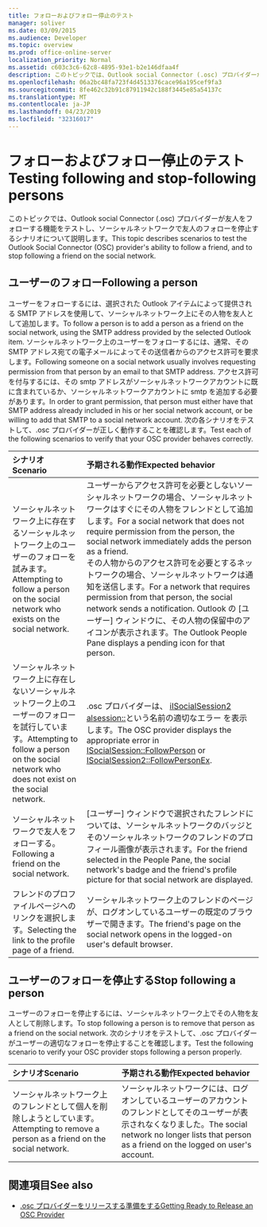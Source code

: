 ```yaml
---
title: フォローおよびフォロー停止のテスト
manager: soliver
ms.date: 03/09/2015
ms.audience: Developer
ms.topic: overview
ms.prod: office-online-server
localization_priority: Normal
ms.assetid: c603c3c6-62c8-4895-93e1-b2e146dfaa4f
description: このトピックでは、Outlook social Connector (.osc) プロバイダーが友人をフォローする機能をテストし、ソーシャルネットワークで友人のフォローを停止するシナリオについて説明します。
ms.openlocfilehash: 06a2bc48fa723f4d4513376cace96a195cef9fa3
ms.sourcegitcommit: 8fe462c32b91c87911942c188f3445e85a54137c
ms.translationtype: MT
ms.contentlocale: ja-JP
ms.lasthandoff: 04/23/2019
ms.locfileid: "32316017"
---
```

# <a name="testing-following-and-stop-following-persons"></a><span data-ttu-id="ff3e2-103">フォローおよびフォロー停止のテスト</span><span class="sxs-lookup"><span data-stu-id="ff3e2-103">Testing following and stop-following persons</span></span>

<span data-ttu-id="ff3e2-104">このトピックでは、Outlook social Connector (.osc) プロバイダーが友人をフォローする機能をテストし、ソーシャルネットワークで友人のフォローを停止するシナリオについて説明します。</span><span class="sxs-lookup"><span data-stu-id="ff3e2-104">This topic describes scenarios to test the Outlook Social Connector (OSC) provider's ability to follow a friend, and to stop following a friend on the social network.</span></span>
  
## <a name="following-a-person"></a><span data-ttu-id="ff3e2-105">ユーザーのフォロー</span><span class="sxs-lookup"><span data-stu-id="ff3e2-105">Following a person</span></span>

<span data-ttu-id="ff3e2-106">ユーザーをフォローするには、選択された Outlook アイテムによって提供される SMTP アドレスを使用して、ソーシャルネットワーク上にその人物を友人として追加します。</span><span class="sxs-lookup"><span data-stu-id="ff3e2-106">To follow a person is to add a person as a friend on the social network, using the SMTP address provided by the selected Outlook item.</span></span> <span data-ttu-id="ff3e2-107">ソーシャルネットワーク上のユーザーをフォローするには、通常、その SMTP アドレス宛ての電子メールによってその送信者からのアクセス許可を要求します。</span><span class="sxs-lookup"><span data-stu-id="ff3e2-107">Following someone on a social network usually involves requesting permission from that person by an email to that SMTP address.</span></span> <span data-ttu-id="ff3e2-108">アクセス許可を付与するには、その smtp アドレスがソーシャルネットワークアカウントに既に含まれているか、ソーシャルネットワークアカウントに smtp を追加する必要があります。</span><span class="sxs-lookup"><span data-stu-id="ff3e2-108">In order to grant permission, that person must either have that SMTP address already included in his or her social network account, or be willing to add that SMTP to a social network account.</span></span> <span data-ttu-id="ff3e2-109">次の各シナリオをテストして、.osc プロバイダーが正しく動作することを確認します。</span><span class="sxs-lookup"><span data-stu-id="ff3e2-109">Test each of the following scenarios to verify that your OSC provider behaves correctly.</span></span>
  
|<span data-ttu-id="ff3e2-110">**シナリオ**</span><span class="sxs-lookup"><span data-stu-id="ff3e2-110">**Scenario**</span></span>|<span data-ttu-id="ff3e2-111">**予期される動作**</span><span class="sxs-lookup"><span data-stu-id="ff3e2-111">**Expected behavior**</span></span>|
|:-----|:-----|
|<span data-ttu-id="ff3e2-112">ソーシャルネットワーク上に存在するソーシャルネットワーク上のユーザーのフォローを試みます。</span><span class="sxs-lookup"><span data-stu-id="ff3e2-112">Attempting to follow a person on the social network who exists on the social network.</span></span>  <br/> |<span data-ttu-id="ff3e2-113">ユーザーからアクセス許可を必要としないソーシャルネットワークの場合、ソーシャルネットワークはすぐにその人物をフレンドとして追加します。</span><span class="sxs-lookup"><span data-stu-id="ff3e2-113">For a social network that does not require permission from the person, the social network immediately adds the person as a friend.</span></span>  <br/> <span data-ttu-id="ff3e2-114">その人物からのアクセス許可を必要とするネットワークの場合、ソーシャルネットワークは通知を送信します。</span><span class="sxs-lookup"><span data-stu-id="ff3e2-114">For a network that requires permission from that person, the social network sends a notification.</span></span> <span data-ttu-id="ff3e2-115">Outlook の [ユーザー] ウィンドウに、その人物の保留中のアイコンが表示されます。</span><span class="sxs-lookup"><span data-stu-id="ff3e2-115">The Outlook People Pane displays a pending icon for that person.</span></span>  <br/> |
|<span data-ttu-id="ff3e2-116">ソーシャルネットワーク上に存在しないソーシャルネットワーク上のユーザーのフォローを試行しています。</span><span class="sxs-lookup"><span data-stu-id="ff3e2-116">Attempting to follow a person on the social network who does not exist on the social network.</span></span>  <br/> |<span data-ttu-id="ff3e2-117">.osc プロバイダーは、 [iISocialSession2 alsession::](isocialsession-followperson.md)という名前の適切なエラー [](isocialsession2-followpersonex.md)を表示します。</span><span class="sxs-lookup"><span data-stu-id="ff3e2-117">The OSC provider displays the appropriate error in [ISocialSession::FollowPerson](isocialsession-followperson.md) or [ISocialSession2::FollowPersonEx](isocialsession2-followpersonex.md).</span></span>  <br/> |
|<span data-ttu-id="ff3e2-118">ソーシャルネットワークで友人をフォローする。</span><span class="sxs-lookup"><span data-stu-id="ff3e2-118">Following a friend on the social network.</span></span>  <br/> |<span data-ttu-id="ff3e2-119">[ユーザー] ウィンドウで選択されたフレンドについては、ソーシャルネットワークのバッジとそのソーシャルネットワークのフレンドのプロフィール画像が表示されます。</span><span class="sxs-lookup"><span data-stu-id="ff3e2-119">For the friend selected in the People Pane, the social network's badge and the friend's profile picture for that social network are displayed.</span></span>  <br/> |
|<span data-ttu-id="ff3e2-120">フレンドのプロファイルページへのリンクを選択します。</span><span class="sxs-lookup"><span data-stu-id="ff3e2-120">Selecting the link to the profile page of a friend.</span></span>  <br/> |<span data-ttu-id="ff3e2-121">ソーシャルネットワーク上のフレンドのページが、ログオンしているユーザーの既定のブラウザーで開きます。</span><span class="sxs-lookup"><span data-stu-id="ff3e2-121">The friend's page on the social network opens in the logged-on user's default browser.</span></span>  <br/> |
   
## <a name="stop-following-a-person"></a><span data-ttu-id="ff3e2-122">ユーザーのフォローを停止する</span><span class="sxs-lookup"><span data-stu-id="ff3e2-122">Stop following a person</span></span>

<span data-ttu-id="ff3e2-123">ユーザーのフォローを停止するには、ソーシャルネットワーク上でその人物を友人として削除します。</span><span class="sxs-lookup"><span data-stu-id="ff3e2-123">To stop following a person is to remove that person as a friend on the social network.</span></span> <span data-ttu-id="ff3e2-124">次のシナリオをテストして、.osc プロバイダーがユーザーの適切なフォローを停止することを確認します。</span><span class="sxs-lookup"><span data-stu-id="ff3e2-124">Test the following scenario to verify your OSC provider stops following a person properly.</span></span>
  
|<span data-ttu-id="ff3e2-125">**シナリオ**</span><span class="sxs-lookup"><span data-stu-id="ff3e2-125">**Scenario**</span></span>|<span data-ttu-id="ff3e2-126">**予期される動作**</span><span class="sxs-lookup"><span data-stu-id="ff3e2-126">**Expected behavior**</span></span>|
|:-----|:-----|
|<span data-ttu-id="ff3e2-127">ソーシャルネットワーク上のフレンドとして個人を削除しようとしています。</span><span class="sxs-lookup"><span data-stu-id="ff3e2-127">Attempting to remove a person as a friend on the social network.</span></span>  <br/> |<span data-ttu-id="ff3e2-128">ソーシャルネットワークには、ログオンしているユーザーのアカウントのフレンドとしてそのユーザーが表示されなくなりました。</span><span class="sxs-lookup"><span data-stu-id="ff3e2-128">The social network no longer lists that person as a friend on the logged on user's account.</span></span>  <br/> |
   
## <a name="see-also"></a><span data-ttu-id="ff3e2-129">関連項目</span><span class="sxs-lookup"><span data-stu-id="ff3e2-129">See also</span></span>

- [<span data-ttu-id="ff3e2-130">.osc プロバイダーをリリースする準備をする</span><span class="sxs-lookup"><span data-stu-id="ff3e2-130">Getting Ready to Release an OSC Provider</span></span>](getting-ready-to-release-an-osc-provider.md)


